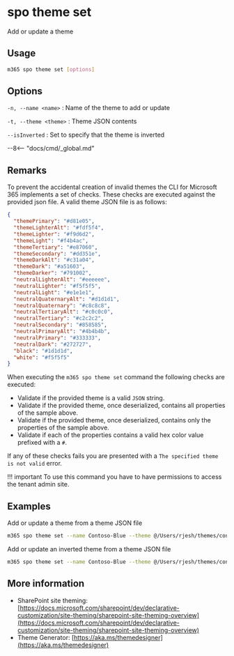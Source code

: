 # spo theme set

Add or update a theme

## Usage

```sh
m365 spo theme set [options]
```

## Options

`-n, --name <name>`
: Name of the theme to add or update

`-t, --theme <theme>`
: Theme JSON contents

`--isInverted`
: Set to specify that the theme is inverted

--8<-- "docs/cmd/_global.md"

## Remarks

To prevent the accidental creation of invalid themes the CLI for Microsoft 365 implements a set of checks. These checks are executed against the provided json file. A valid theme JSON file is as follows:

```json
{
  "themePrimary": "#d81e05",
  "themeLighterAlt": "#fdf5f4",
  "themeLighter": "#f9d6d2",
  "themeLight": "#f4b4ac",
  "themeTertiary": "#e87060",
  "themeSecondary": "#dd351e",
  "themeDarkAlt": "#c31a04",
  "themeDark": "#a51603",
  "themeDarker": "#791002",
  "neutralLighterAlt": "#eeeeee",
  "neutralLighter": "#f5f5f5",
  "neutralLight": "#e1e1e1",
  "neutralQuaternaryAlt": "#d1d1d1",
  "neutralQuaternary": "#c8c8c8",
  "neutralTertiaryAlt": "#c0c0c0",
  "neutralTertiary": "#c2c2c2",
  "neutralSecondary": "#858585",
  "neutralPrimaryAlt": "#4b4b4b",
  "neutralPrimary": "#333333",
  "neutralDark": "#272727",
  "black": "#1d1d1d",
  "white": "#f5f5f5"
}
```

When executing the `m365 spo theme set` command the following checks are executed:

- Validate if the provided theme is a valid `JSON` string.
- Validate if the provided theme, once deserialized, contains all properties of the sample above.
- Validate if the provided theme, once deserialized, contains only the properties of the sample above.
- Validate if each of the properties contains a valid hex color value prefixed with a `#`.

If any of these checks fails you are presented with a `The specified theme is not valid` error.

!!! important
    To use this command you have to have permissions to access the tenant admin site.
    
## Examples

Add or update a theme from a theme JSON file

```sh
m365 spo theme set --name Contoso-Blue --theme @/Users/rjesh/themes/contoso-blue.json
```

Add or update an inverted theme from a theme JSON file

```sh
m365 spo theme set --name Contoso-Blue --theme @/Users/rjesh/themes/contoso-blue.json --isInverted
```

## More information

- SharePoint site theming: [https://docs.microsoft.com/sharepoint/dev/declarative-customization/site-theming/sharepoint-site-theming-overview](https://docs.microsoft.com/sharepoint/dev/declarative-customization/site-theming/sharepoint-site-theming-overview)
- Theme Generator: [https://aka.ms/themedesigner](https://aka.ms/themedesigner)
